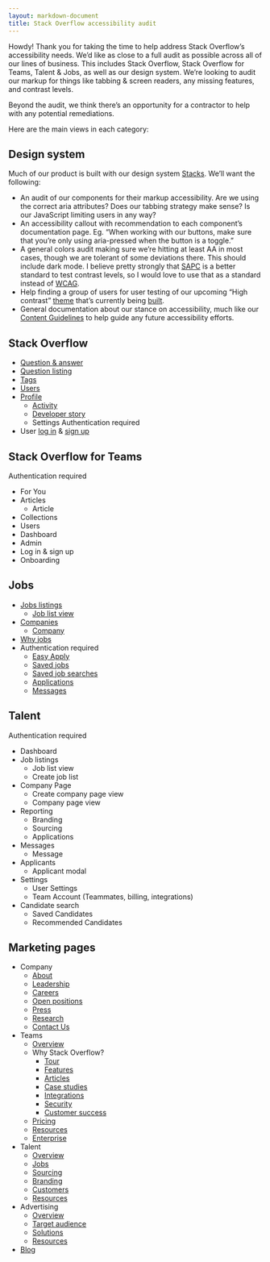 ```yaml
---
layout: markdown-document
title: Stack Overflow accessibility audit
---
```


Howdy! Thank you for taking the time to help address Stack Overflow’s accessibility needs. We’d like as close to a full audit as possible across all of our lines of business. This includes Stack Overflow, Stack Overflow for Teams, Talent & Jobs, as well as our design system. We’re looking to audit our markup for things like tabbing & screen readers, any missing features, and contrast levels.

Beyond the audit, we think there’s an opportunity for a contractor to help with any potential remediations.

Here are the main views in each category:

## Design system

Much of our product is built with our design system [Stacks](https://stackoverflow.design). We’ll want the following:

*   An audit of our components for their markup accessibility. Are we using the correct aria attributes? Does our tabbing strategy make sense? Is our JavaScript limiting users in any way?
*   An accessibility callout with recommendation to each component’s documentation page. Eg. “When working with our buttons, make sure that you’re only using aria-pressed when the button is a toggle.”
*   A general colors audit making sure we’re hitting at least AA in most cases, though we are tolerant of some deviations there. This should include dark mode. I believe pretty strongly that [SAPC](https://www.myndex.com/APCA/) is a better standard to test contrast levels, so I would love to use that as a standard instead of [WCAG](https://webaim.org/resources/contrastchecker/).
*   Help finding a group of users for user testing of our upcoming “High contrast” [theme](https://deploy-preview-556--stacks.netlify.app) that’s currently being [built](https://github.com/StackExchange/Stacks/pull/556).
*   General documentation about our stance on accessibility, much like our [Content Guidelines](https://stackoverflow.design/content/) to help guide any future accessibility efforts.

## Stack Overflow
*   [Question & answer](https://stackoverflow.com/questions/11227809/why-is-processing-a-sorted-array-faster-than-processing-an-unsorted-array)
*   [Question listing](https://stackoverflow.com/questions)
*   [Tags](https://stackoverflow.com/tags)
*   [Users](https://stackoverflow.com/users)
*   [Profile](https://stackoverflow.com/users/2804712/aaron-shekey?tab=profile)
    *   [Activity](https://stackoverflow.com/users/2804712/aaron-shekey)
    *   [Developer story](https://stackoverflow.com/users/story/2804712)
    *   Settings <span class="bg-powder-600 fc-white bar-sm px6 py4">Authentication required</span>
*   User [log in](https://stackoverflow.com/users/login) & [sign up](https://stackoverflow.com/users/signup)

## Stack Overflow for Teams

<span class="bg-powder-600 fc-white bar-sm px6 py4">Authentication required</span>

*   For You
*   Articles
    *   Article
*   Collections
*   Users
*   Dashboard
*   Admin
*   Log in & sign up
*   Onboarding

## Jobs

*   [Jobs listings](https://stackoverflow.com/jobs)
    *   [Job list view](https://stackoverflow.com/jobs/272924/staff-software-engineer-pricing-at-root-root-insurance-company)
*   [Companies](https://stackoverflow.com/jobs/companies)
    *   [Company](https://stackoverflow.com/jobs/companies/l-bank)
*   [Why jobs](https://stackoverflow.com/jobs/why-jobs)
*   <span class="bg-powder-600 fc-white bar-sm px6 py4">Authentication required</span>
    *   [Easy Apply](https://stackoverflow.com/jobs/apply/486402?reset=False&ra=2D7HngAMhWrm&oqs=a%3D2D7HngAMhWrm%26so%3Di%26sec%3DFalse%26pg%3D1%26offset%3D3%26total%3D3052%26srp%3DTrue%26so_medium%3DInternal%26so_source%3DJobSearchPreview%26_%3D1611090192240)
    *   [Saved jobs](https://stackoverflow.com/jobs/saved) 
    *   [Saved job searches](https://stackoverflow.com/jobs/saved-searches)
    *   [Applications](https://stackoverflow.com/jobs/applications)
    *   [Messages](https://stackoverflow.com/jobs/messages#!/inbox)

## Talent

<span class="bg-powder-600 fc-white bar-sm px6 py4">Authentication required</span>

*   Dashboard
*   Job listings
    *   Job list view
    *   Create job list
*   Company Page
    *   Create company page view
    *   Company page view
*   Reporting
    *   Branding
    *   Sourcing
    *   Applications
*   Messages
    *   Message
*   Applicants 
    *   Applicant modal
*   Settings
    *   User Settings
    *   Team Account (Teammates, billing, integrations)
*   Candidate search 
    *   Saved Candidates
    *   Recommended Candidates

## Marketing pages

*   Company
    *   [About](https://stackoverflow.com/company)
    *   [Leadership](https://stackoverflow.com/company/leadership)
    *   [Careers](https://stackoverflow.com/company/careers)
    *   [Open positions](https://stackoverflow.com/company/work-here)
    *   [Press](https://stackoverflow.com/company/press)
    *   [Research](https://stackoverflow.com/company/research)
    *   [Contact Us](https://stackoverflow.com/company/contact)
*   Teams
    *   [Overview](https://stackoverflow.com/teams)
    *   Why Stack Overflow?
        *   [Tour](https://stackoverflow.com/teams/tour)
        *   [Features](https://stackoverflow.com/teams/features)
        *   [Articles](https://stackoverflow.com/teams/features/articles)
        *   [Case studies](https://stackoverflow.com/teams/customers)
        *   [Integrations](https://stackoverflow.com/teams/integrations)
        *   [Security](https://stackoverflow.com/teams/security)
        *   [Customer success](https://stackoverflow.com/teams/customer-success)
    *   [Pricing](https://stackoverflow.com/teams/pricing)
    *   [Resources](https://stackoverflowsolutions.com/teams/)
    *   [Enterprise](https://stackoverflow.com/enterprise)
*   Talent
    *   [Overview](https://stackoverflow.com/talent/en)
    *   [Jobs](https://stackoverflow.com/talent/en/jobs)
    *   [Sourcing](https://stackoverflow.com/talent/en/sourcing)
    *   [Branding](https://stackoverflow.com/talent/en/branding)
    *   [Customers](https://stackoverflow.com/talent/en/customers)
    *   [Resources](https://stackoverflowsolutions.com/talent/)
*   Advertising
    *   [Overview](https://stackoverflow.com/advertising)
    *   [Target audience](https://stackoverflow.com/advertising/audience)
    *   [Solutions](https://stackoverflow.com/advertising/solutions)
    *   [Resources](https://stackoverflowsolutions.com/advertising/)
*   [Blog](https://stackoverflow.blog/)
